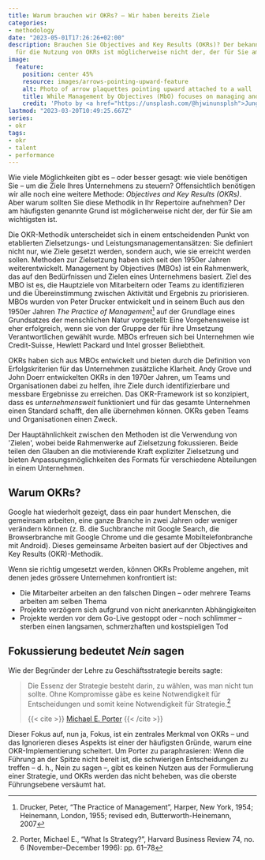 ```yaml
---
title: Warum brauchen wir OKRs? – Wir haben bereits Ziele
categories:
- methodology
date: "2023-05-01T17:26:26+02:00"
description: Brauchen Sie Objectives and Key Results (OKRs)? Der bekannteste Grund
  für die Nutzung von OKRs ist möglicherweise nicht der, der für Sie am wichtigsten ist.
image:
  feature:
    position: center 45%
    resource: images/arrows-pointing-upward-feature
    alt: Photo of arrow plaquettes pointing upward attached to a wall
    title: While Management by Objectives (MbO) focuses on managing and assessing the individual, Objectives and Key Results (OKR) are concerned with results that are achievable only by team work
    credit: 'Photo by <a href="https://unsplash.com/@hjwinunsplsh">Jungwoo Hong</a> on <a href="https://unsplash.com/photos/cYUMaCqMYvI">Unsplash</a>'
lastmod: "2023-03-20T10:49:25.667Z"
series:
- okr
tags:
- okr
- talent
- performance
---
```


Wie viele Möglichkeiten gibt es – oder besser gesagt: wie viele benötigen Sie – um die Ziele Ihres Unternehmens zu steuern? Offensichtlich benötigen wir alle noch eine weitere Methode: *Objectives and Key Results (OKRs)*. Aber warum sollten Sie diese Methodik in Ihr Repertoire aufnehmen? Der am häufigsten genannte Grund ist möglicherweise nicht der, der für Sie am wichtigsten ist.

Die OKR-Methodik unterscheidet sich in einem entscheidenden Punkt von etablierten Zielsetzungs- und Leistungsmanagementansätzen: Sie definiert nicht nur, wie Ziele gesetzt werden, sondern auch, wie sie erreicht werden sollen.
Methoden zur Zielsetzung haben sich seit den 1950er Jahren weiterentwickelt. Management by Objectives (MBOs) ist ein Rahmenwerk, das auf den Bedürfnissen und Zielen eines Unternehmens basiert. Ziel des MBO ist es, die Hauptziele von Mitarbeitern oder Teams zu identifizieren und die Übereinstimmung zwischen Aktivität und Ergebnis zu priorisieren. MBOs wurden von Peter Drucker entwickelt und in seinem Buch aus den 1950er Jahren *The Practice of Management*[^practice-of-management] auf der Grundlage eines Grundsatzes der menschlichen Natur vorgestellt: Eine Vorgehensweise ist eher erfolgreich, wenn sie von der Gruppe der für ihre Umsetzung Verantwortlichen gewählt wurde. MBOs erfreuen sich bei Unternehmen wie Credit-Suisse, Hewlett Packard und Intel grosser Beliebtheit.

OKRs haben sich aus MBOs entwickelt und bieten durch die Definition von Erfolgskriterien für das Unternehmen zusätzliche Klarheit. Andy Grove und John Doerr entwickelten OKRs in den 1970er Jahren, um Teams und Organisationen dabei zu helfen, ihre Ziele durch identifizierbare und messbare Ergebnisse zu erreichen. Das OKR-Framework ist so konzipiert, dass es *unternehmensweit* funktioniert und für das gesamte Unternehmen einen Standard schafft, den alle übernehmen können. OKRs geben Teams und Organisationen einen Zweck.

Der Hauptähnlichkeit zwischen den Methoden ist die Verwendung von 'Zielen', wobei beide Rahmenwerke auf Zielsetzung fokussieren. Beide teilen den Glauben an die motivierende Kraft expliziter Zielsetzung und bieten Anpassungsmöglichkeiten des Formats für verschiedene Abteilungen in einem Unternehmen.

## Warum OKRs?

Google hat wiederholt gezeigt, dass ein paar hundert Menschen, die gemeinsam arbeiten, eine ganze Branche in zwei Jahren oder weniger verändern können (z. B. die Suchbranche mit Google Search, die Browserbranche mit Google Chrome und die gesamte Mobiltelefonbranche mit Android). Dieses gemeinsame Arbeiten basiert auf der Objectives and Key Results (OKR)-Methodik.

Wenn sie richtig umgesetzt werden, können OKRs Probleme angehen, mit denen jedes grössere Unternehmen konfrontiert ist:

- Die Mitarbeiter arbeiten an den falschen Dingen – oder mehrere Teams arbeiten am selben Thema
- Projekte verzögern sich aufgrund von nicht anerkannten Abhängigkeiten
- Projekte werden vor dem Go-Live gestoppt oder – noch schlimmer – sterben einen langsamen, schmerzhaften und kostspieligen Tod

## Fokussierung bedeutet *Nein* sagen

Wie der Begründer der Lehre zu Geschäftsstrategie bereits sagte:

> Die Essenz der Strategie besteht darin, zu wählen, was man nicht tun sollte. Ohne Kompromisse gäbe es keine Notwendigkeit für Entscheidungen und somit keine Notwendigkeit für Strategie.[^what-is-strategy]
>
> {{< cite >}} [Michael E. Porter](https://de.wikipedia.org/wiki/Michael_E._Porter) {{< /cite >}}

Dieser Fokus auf, nun ja, Fokus, ist ein zentrales Merkmal von OKRs – und das Ignorieren dieses Aspekts ist einer der häufigsten Gründe, warum eine OKR-Implementierung scheitert. Um Porter zu paraphrasieren: Wenn die Führung an der Spitze nicht bereit ist, die schwierigen Entscheidungen zu treffen – d. h., Nein zu sagen –, gibt es keinen Nutzen aus der Formulierung einer Strategie, und OKRs werden das nicht beheben, was die oberste Führungsebene versäumt hat.

[^practice-of-management]: Drucker, Peter, “The Practice of Management”, Harper, New York, 1954; Heinemann, London, 1955; revised edn, Butterworth-Heinemann, 2007

[^what-is-strategy]: Porter, Michael E., “What Is Strategy?”, Harvard Business Review 74, no. 6 (November–December 1996): pp. 61–78
